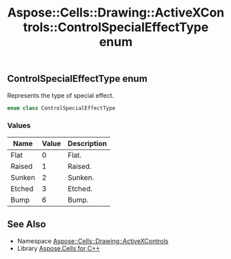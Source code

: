 ﻿---
title: Aspose::Cells::Drawing::ActiveXControls::ControlSpecialEffectType enum
linktitle: ControlSpecialEffectType
second_title: Aspose.Cells for C++ API Reference
description: 'Aspose::Cells::Drawing::ActiveXControls::ControlSpecialEffectType enum. Represents the type of special effect in C++.'
type: docs
weight: 2600
url: /cpp/aspose.cells.drawing.activexcontrols/controlspecialeffecttype/
---
## ControlSpecialEffectType enum


Represents the type of special effect.

```cpp
enum class ControlSpecialEffectType
```

### Values

| Name | Value | Description |
| --- | --- | --- |
| Flat | 0 | Flat. |
| Raised | 1 | Raised. |
| Sunken | 2 | Sunken. |
| Etched | 3 | Etched. |
| Bump | 6 | Bump. |

## See Also

* Namespace [Aspose::Cells::Drawing::ActiveXControls](../)
* Library [Aspose.Cells for C++](../../)
